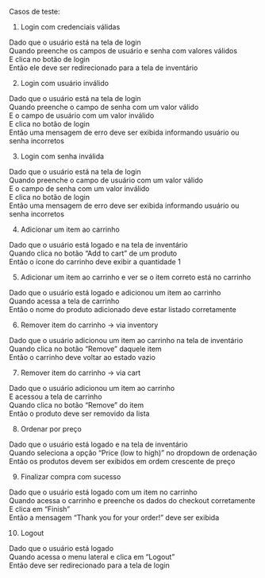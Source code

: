 Casos de teste:


1.	Login com credenciais válidas

Dado que o usuário está na tela de login  
Quando preenche os campos de usuário e senha com valores válidos  
E clica no botão de login  
Então ele deve ser redirecionado para a tela de inventário

2. Login com usuário inválido

Dado que o usuário está na tela de login  
Quando preenche o campo de senha com um valor válido  
E o campo de usuário com um valor inválido  
E clica no botão de login  
Então uma mensagem de erro deve ser exibida informando usuário ou senha incorretos

3. Login com senha inválida

Dado que o usuário está na tela de login  
Quando preenche o campo de usuário com um valor válido  
E o campo de senha com um valor inválido  
E clica no botão de login  
Então uma mensagem de erro deve ser exibida informando usuário ou senha incorretos

4. Adicionar um item ao carrinho

Dado que o usuário está logado e na tela de inventário  
Quando clica no botão “Add to cart” de um produto  
Então o ícone do carrinho deve exibir a quantidade 1

5. Adicionar um item ao carrinho e ver se o item correto está no carrinho

Dado que o usuário está logado e adicionou um item ao carrinho  
Quando acessa a tela de carrinho  
Então o nome do produto adicionado deve estar listado corretamente

6. Remover item do carrinho -> via inventory

Dado que o usuário adicionou um item ao carrinho na tela de inventário  
Quando clica no botão “Remove” daquele item  
Então o carrinho deve voltar ao estado vazio

7. Remover item do carrinho -> via cart

Dado que o usuário adicionou um item ao carrinho  
E acessou a tela de carrinho  
Quando clica no botão “Remove” do item  
Então o produto deve ser removido da lista

8.	Ordenar por preço

Dado que o usuário está logado e na tela de inventário  
Quando seleciona a opção “Price (low to high)” no dropdown de ordenação  
Então os produtos devem ser exibidos em ordem crescente de preço

9.	Finalizar compra com sucesso

Dado que o usuário está logado com um item no carrinho  
Quando acessa o carrinho e preenche os dados do checkout corretamente  
E clica em “Finish”  
Então a mensagem “Thank you for your order!” deve ser exibida

10.	Logout

Dado que o usuário está logado  
Quando acessa o menu lateral e clica em “Logout”  
Então deve ser redirecionado para a tela de login

